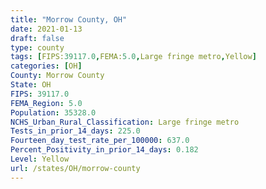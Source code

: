 ```yaml
---
title: "Morrow County, OH"
date: 2021-01-13
draft: false
type: county
tags: [FIPS:39117.0,FEMA:5.0,Large fringe metro,Yellow]
categories: [OH]
County: Morrow County
State: OH
FIPS: 39117.0
FEMA_Region: 5.0
Population: 35328.0
NCHS_Urban_Rural_Classification: Large fringe metro
Tests_in_prior_14_days: 225.0
Fourteen_day_test_rate_per_100000: 637.0
Percent_Positivity_in_prior_14_days: 0.182
Level: Yellow
url: /states/OH/morrow-county
---
```




